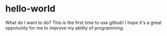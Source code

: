 # hello-world

What do I want to do?
This is the first time to use github! I hope it's a great oppotunity for me to improve my ability of programming.

